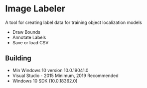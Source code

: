 # Image Labeler
A tool for creating label data for training object localization models
- Draw Bounds
- Annotate Labels
- Save or load CSV
## Building
- Min Windows 10 version 10.0.19041.0
- Visual Studio - 2015 Minimum, 2019 Recommended
- Windows 10 SDK (10.0.18362.0)